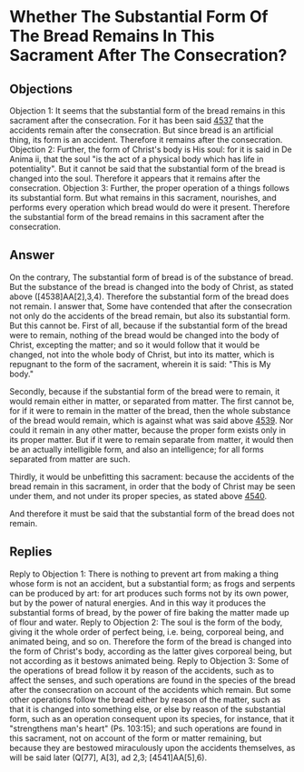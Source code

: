 # Whether The Substantial Form Of The Bread Remains In This Sacrament After The Consecration?
## Objections
Objection 1: It seems that the substantial form of the bread remains in this sacrament after the consecration. For it has been said [4537](A[5]) that the accidents remain after the consecration. But since bread is an artificial thing, its form is an accident. Therefore it remains after the consecration.
Objection 2: Further, the form of Christ's body is His soul: for it is said in De Anima ii, that the soul "is the act of a physical body which has life in potentiality". But it cannot be said that the substantial form of the bread is changed into the soul. Therefore it appears that it remains after the consecration.
Objection 3: Further, the proper operation of a things follows its substantial form. But what remains in this sacrament, nourishes, and performs every operation which bread would do were it present. Therefore the substantial form of the bread remains in this sacrament after the consecration.
## Answer
On the contrary, The substantial form of bread is of the substance of bread. But the substance of the bread is changed into the body of Christ, as stated above ([4538]AA[2],3,4). Therefore the substantial form of the bread does not remain.
I answer that, Some have contended that after the consecration not only do the accidents of the bread remain, but also its substantial form. But this cannot be. First of all, because if the substantial form of the bread were to remain, nothing of the bread would be changed into the body of Christ, excepting the matter; and so it would follow that it would be changed, not into the whole body of Christ, but into its matter, which is repugnant to the form of the sacrament, wherein it is said: "This is My body."

Secondly, because if the substantial form of the bread were to remain, it would remain either in matter, or separated from matter. The first cannot be, for if it were to remain in the matter of the bread, then the whole substance of the bread would remain, which is against what was said above [4539](A[2]). Nor could it remain in any other matter, because the proper form exists only in its proper matter. But if it were to remain separate from matter, it would then be an actually intelligible form, and also an intelligence; for all forms separated from matter are such.

Thirdly, it would be unbefitting this sacrament: because the accidents of the bread remain in this sacrament, in order that the body of Christ may be seen under them, and not under its proper species, as stated above [4540](A[5]).

And therefore it must be said that the substantial form of the bread does not remain.
## Replies
Reply to Objection 1: There is nothing to prevent art from making a thing whose form is not an accident, but a substantial form; as frogs and serpents can be produced by art: for art produces such forms not by its own power, but by the power of natural energies. And in this way it produces the substantial forms of bread, by the power of fire baking the matter made up of flour and water.
Reply to Objection 2: The soul is the form of the body, giving it the whole order of perfect being, i.e. being, corporeal being, and animated being, and so on. Therefore the form of the bread is changed into the form of Christ's body, according as the latter gives corporeal being, but not according as it bestows animated being.
Reply to Objection 3: Some of the operations of bread follow it by reason of the accidents, such as to affect the senses, and such operations are found in the species of the bread after the consecration on account of the accidents which remain. But some other operations follow the bread either by reason of the matter, such as that it is changed into something else, or else by reason of the substantial form, such as an operation consequent upon its species, for instance, that it "strengthens man's heart" (Ps. 103:15); and such operations are found in this sacrament, not on account of the form or matter remaining, but because they are bestowed miraculously upon the accidents themselves, as will be said later (Q[77], A[3], ad 2,3; [4541]AA[5],6).
